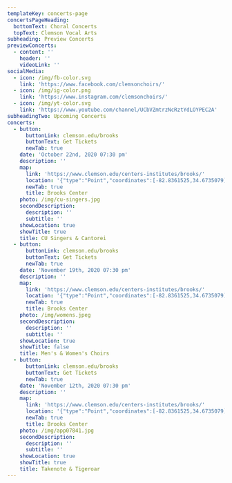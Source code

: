 ```yaml
---
templateKey: concerts-page
concertsPageHeading:
  bottomText: Choral Concerts
  topText: Clemson Vocal Arts
subheading: Preview Concerts
previewConcerts:
  - content: ''
    header: ''
    videoLink: ''
socialMedia:
  - icon: /img/fb-color.svg
    link: 'https://www.facebook.com/clemsonchoirs/'
  - icon: /img/ig-color.png
    link: 'https://www.instagram.com/clemsonchoirs/'
  - icon: /img/yt-color.svg
    link: 'https://www.youtube.com/channel/UCbVZmtrzNcRztYdLOYPEC2A'
subheadingTwo: Upcoming Concerts
concerts:
  - button:
      buttonLink: clemson.edu/brooks
      buttonText: Get Tickets
      newTab: true
    date: 'October 22nd, 2020 07:30 pm'
    description: ''
    map:
      link: 'https://www.clemson.edu/centers-institutes/brooks/'
      location: '{"type":"Point","coordinates":[-82.8361525,34.6735079]}'
      newTab: true
      title: Brooks Center
    photo: /img/cu-singers.jpg
    secondDescription:
      description: ''
      subtitle: ''
    showLocation: true
    showTitle: true
    title: CU Singers & Cantorei
  - button:
      buttonLink: clemson.edu/brooks
      buttonText: Get Tickets
      newTab: true
    date: 'November 19th, 2020 07:30 pm'
    description: ''
    map:
      link: 'https://www.clemson.edu/centers-institutes/brooks/'
      location: '{"type":"Point","coordinates":[-82.8361525,34.6735079]}'
      newTab: true
      title: Brooks Center
    photo: /img/womens.jpeg
    secondDescription:
      description: ''
      subtitle: ''
    showLocation: true
    showTitle: false
    title: Men's & Women's Choirs
  - button:
      buttonLink: clemson.edu/brooks
      buttonText: Get Tickets
      newTab: true
    date: 'November 12th, 2020 07:30 pm'
    description: ''
    map:
      link: 'https://www.clemson.edu/centers-institutes/brooks/'
      location: '{"type":"Point","coordinates":[-82.8361525,34.6735079]}'
      newTab: true
      title: Brooks Center
    photo: /img/app07841.jpg
    secondDescription:
      description: ''
      subtitle: ''
    showLocation: true
    showTitle: true
    title: Takenote & Tigeroar
---
```


